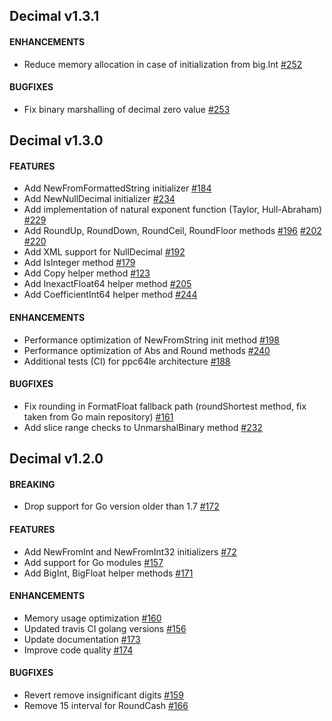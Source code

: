 ## Decimal v1.3.1

#### ENHANCEMENTS

- Reduce memory allocation in case of initialization from big.Int [#252](https://github.com/shopspring/decimal/pull/252)

#### BUGFIXES

- Fix binary marshalling of decimal zero value [#253](https://github.com/shopspring/decimal/pull/253)

## Decimal v1.3.0

#### FEATURES

- Add NewFromFormattedString initializer [#184](https://github.com/shopspring/decimal/pull/184)
- Add NewNullDecimal initializer [#234](https://github.com/shopspring/decimal/pull/234)
- Add implementation of natural exponent function (Taylor, Hull-Abraham) [#229](https://github.com/shopspring/decimal/pull/229)
- Add RoundUp, RoundDown, RoundCeil, RoundFloor methods [#196](https://github.com/shopspring/decimal/pull/196) [#202](https://github.com/shopspring/decimal/pull/202) [#220](https://github.com/shopspring/decimal/pull/220)
- Add XML support for NullDecimal [#192](https://github.com/shopspring/decimal/pull/192)
- Add IsInteger method [#179](https://github.com/shopspring/decimal/pull/179)
- Add Copy helper method [#123](https://github.com/shopspring/decimal/pull/123)
- Add InexactFloat64 helper method [#205](https://github.com/shopspring/decimal/pull/205)
- Add CoefficientInt64 helper method [#244](https://github.com/shopspring/decimal/pull/244)

#### ENHANCEMENTS

- Performance optimization of NewFromString init method [#198](https://github.com/shopspring/decimal/pull/198)
- Performance optimization of Abs and Round methods [#240](https://github.com/shopspring/decimal/pull/240)
- Additional tests (CI) for ppc64le architecture [#188](https://github.com/shopspring/decimal/pull/188)

#### BUGFIXES

- Fix rounding in FormatFloat fallback path (roundShortest method, fix taken from Go main repository) [#161](https://github.com/shopspring/decimal/pull/161)
- Add slice range checks to UnmarshalBinary method [#232](https://github.com/shopspring/decimal/pull/232)

## Decimal v1.2.0

#### BREAKING

- Drop support for Go version older than 1.7 [#172](https://github.com/shopspring/decimal/pull/172)

#### FEATURES

- Add NewFromInt and NewFromInt32 initializers [#72](https://github.com/shopspring/decimal/pull/72)
- Add support for Go modules [#157](https://github.com/shopspring/decimal/pull/157)
- Add BigInt, BigFloat helper methods [#171](https://github.com/shopspring/decimal/pull/171)

#### ENHANCEMENTS

- Memory usage optimization [#160](https://github.com/shopspring/decimal/pull/160)
- Updated travis CI golang versions [#156](https://github.com/shopspring/decimal/pull/156)
- Update documentation [#173](https://github.com/shopspring/decimal/pull/173)
- Improve code quality [#174](https://github.com/shopspring/decimal/pull/174)

#### BUGFIXES

- Revert remove insignificant digits [#159](https://github.com/shopspring/decimal/pull/159)
- Remove 15 interval for RoundCash [#166](https://github.com/shopspring/decimal/pull/166)
